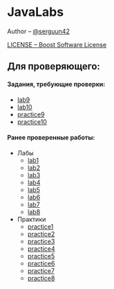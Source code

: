 # JavaLabs

Author – [@serguun42](https://github.com/serguun42)

[LICENSE – Boost Software License](./LICENSE)

## Для проверяющего:

#### Задания, требующие проверки:
* [lab9](./src/ru/serguun42/java/lab9)
* [lab10](./src/ru/serguun42/java/lab10)
* [practice9](./src/ru/serguun42/java/practice9)
* [practice10](./src/ru/serguun42/java/practice10)

#### Ранее проверенные работы:
* Лабы
  * [lab1](./src/ru/serguun42/java/lab1)
  * [lab2](./src/ru/serguun42/java/lab2)
  * [lab3](./src/ru/serguun42/java/lab3)
  * [lab4](./src/ru/serguun42/java/lab4)
  * [lab5](./src/ru/serguun42/java/lab5)
  * [lab6](./src/ru/serguun42/java/lab6)
  * [lab7](./src/ru/serguun42/java/lab7)
  * [lab8](./src/ru/serguun42/java/lab8)
* Практики
  * [practice1](./src/ru/serguun42/java/practice1)
  * [practice2](./src/ru/serguun42/java/practice2)
  * [practice3](./src/ru/serguun42/java/practice3)
  * [practice4](./src/ru/serguun42/java/practice4)
  * [practice5](./src/ru/serguun42/java/practice5)
  * [practice6](./src/ru/serguun42/java/practice6)
  * [practice7](./src/ru/serguun42/java/practice7)
  * [practice8](./src/ru/serguun42/java/practice8)
